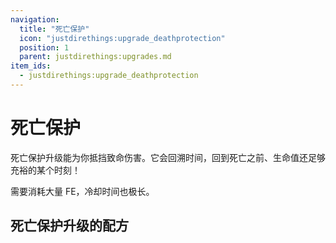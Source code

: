 ```yaml
---
navigation:
  title: "死亡保护"
  icon: "justdirethings:upgrade_deathprotection"
  position: 1
  parent: justdirethings:upgrades.md
item_ids:
  - justdirethings:upgrade_deathprotection
---
```


# 死亡保护

死亡保护升级能为你抵挡致命伤害。它会回溯时间，回到死亡之前、生命值还足够充裕的某个时刻！

需要消耗大量 FE，冷却时间也极长。

## 死亡保护升级的配方



<Recipe id="justdirethings:upgrade_deathprotection" />

